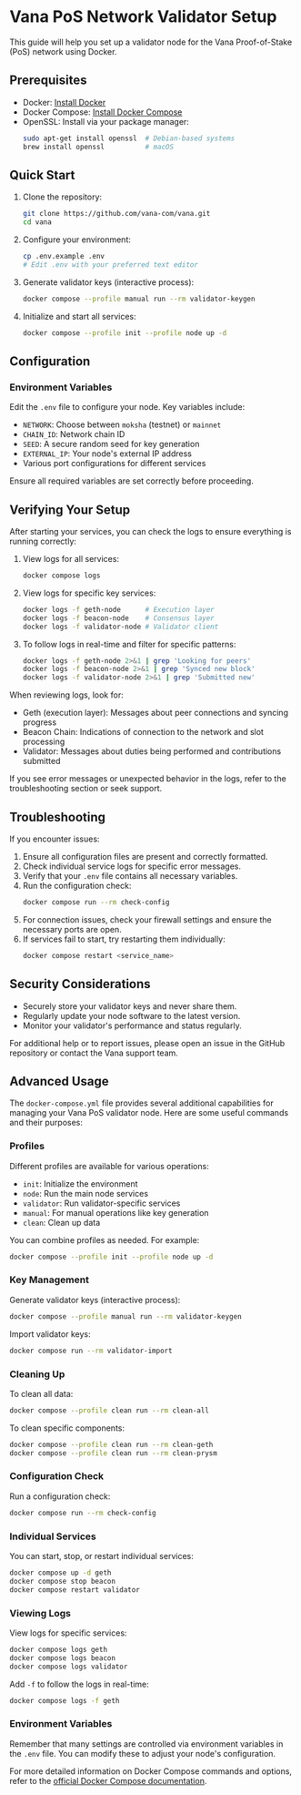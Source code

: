 # Vana PoS Network Validator Setup

This guide will help you set up a validator node for the Vana Proof-of-Stake (PoS) network using Docker.

## Prerequisites

- Docker: [Install Docker](https://docs.docker.com/get-docker/)
- Docker Compose: [Install Docker Compose](https://docs.docker.com/compose/install/)
- OpenSSL: Install via your package manager:
  ```bash
  sudo apt-get install openssl  # Debian-based systems
  brew install openssl          # macOS
  ```

## Quick Start

1. Clone the repository:
   ```bash
   git clone https://github.com/vana-com/vana.git
   cd vana
   ```

2. Configure your environment:
   ```bash
   cp .env.example .env
   # Edit .env with your preferred text editor
   ```

3. Generate validator keys (interactive process):
   ```bash
   docker compose --profile manual run --rm validator-keygen
   ```

4. Initialize and start all services:
   ```bash
   docker compose --profile init --profile node up -d
   ```

## Configuration

### Environment Variables

Edit the `.env` file to configure your node. Key variables include:

- `NETWORK`: Choose between `moksha` (testnet) or `mainnet`
- `CHAIN_ID`: Network chain ID
- `SEED`: A secure random seed for key generation
- `EXTERNAL_IP`: Your node's external IP address
- Various port configurations for different services

Ensure all required variables are set correctly before proceeding.

## Verifying Your Setup

After starting your services, you can check the logs to ensure everything is running correctly:

1. View logs for all services:
   ```bash
   docker compose logs
   ```

2. View logs for specific key services:
   ```bash
   docker logs -f geth-node      # Execution layer
   docker logs -f beacon-node    # Consensus layer
   docker logs -f validator-node # Validator client
   ```

3. To follow logs in real-time and filter for specific patterns:
   ```bash
   docker logs -f geth-node 2>&1 | grep 'Looking for peers'
   docker logs -f beacon-node 2>&1 | grep 'Synced new block'
   docker logs -f validator-node 2>&1 | grep 'Submitted new'
   ```

When reviewing logs, look for:

- Geth (execution layer): Messages about peer connections and syncing progress
- Beacon Chain: Indications of connection to the network and slot processing
- Validator: Messages about duties being performed and contributions submitted

If you see error messages or unexpected behavior in the logs, refer to the troubleshooting section or seek support.

## Troubleshooting

If you encounter issues:

1. Ensure all configuration files are present and correctly formatted.
2. Check individual service logs for specific error messages.
3. Verify that your `.env` file contains all necessary variables.
4. Run the configuration check:
   ```bash
   docker compose run --rm check-config
   ```
5. For connection issues, check your firewall settings and ensure the necessary ports are open.
6. If services fail to start, try restarting them individually:
   ```bash
   docker compose restart <service_name>
   ```

## Security Considerations

- Securely store your validator keys and never share them.
- Regularly update your node software to the latest version.
- Monitor your validator's performance and status regularly.

For additional help or to report issues, please open an issue in the GitHub repository or contact the Vana support team.

## Advanced Usage

The `docker-compose.yml` file provides several additional capabilities for managing your Vana PoS validator node. Here are some useful commands and their purposes:

### Profiles

Different profiles are available for various operations:

- `init`: Initialize the environment
- `node`: Run the main node services
- `validator`: Run validator-specific services
- `manual`: For manual operations like key generation
- `clean`: Clean up data

You can combine profiles as needed. For example:

```bash
docker compose --profile init --profile node up -d
```

### Key Management

Generate validator keys (interactive process):
```bash
docker compose --profile manual run --rm validator-keygen
```

Import validator keys:
```bash
docker compose run --rm validator-import
```

### Cleaning Up

To clean all data:
```bash
docker compose --profile clean run --rm clean-all
```

To clean specific components:
```bash
docker compose --profile clean run --rm clean-geth
docker compose --profile clean run --rm clean-prysm
```

### Configuration Check

Run a configuration check:

```bash
docker compose run --rm check-config
```

### Individual Services

You can start, stop, or restart individual services:

```bash
docker compose up -d geth
docker compose stop beacon
docker compose restart validator
```

### Viewing Logs

View logs for specific services:

```bash
docker compose logs geth
docker compose logs beacon
docker compose logs validator
```

Add `-f` to follow the logs in real-time:

```bash
docker compose logs -f geth
```

### Environment Variables

Remember that many settings are controlled via environment variables in the `.env` file. You can modify these to adjust your node's configuration.

For more detailed information on Docker Compose commands and options, refer to the [official Docker Compose documentation](https://docs.docker.com/compose/reference/).